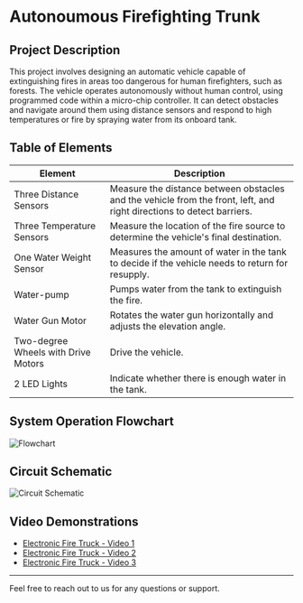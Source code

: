 # Autonoumous Firefighting Trunk

## Project Description

This project involves designing an automatic vehicle capable of extinguishing fires in areas too dangerous for human firefighters, such as forests. The vehicle operates autonomously without human control, using programmed code within a micro-chip controller. It can detect obstacles and navigate around them using distance sensors and respond to high temperatures or fire by spraying water from its onboard tank.

## Table of Elements

| Element                     | Description                                                                                     |
|-----------------------------|-------------------------------------------------------------------------------------------------|
| Three Distance Sensors      | Measure the distance between obstacles and the vehicle from the front, left, and right directions to detect barriers. |
| Three Temperature Sensors   | Measure the location of the fire source to determine the vehicle's final destination.           |
| One Water Weight Sensor     | Measures the amount of water in the tank to decide if the vehicle needs to return for resupply. |
| Water-pump                  | Pumps water from the tank to extinguish the fire.                                               |
| Water Gun Motor             | Rotates the water gun horizontally and adjusts the elevation angle.                             |
| Two-degree Wheels with Drive Motors | Drive the vehicle.                                                                       |
| 2 LED Lights                | Indicate whether there is enough water in the tank.                                             |

## System Operation Flowchart

![Flowchart](path/to/flowchart/image)

## Circuit Schematic

![Circuit Schematic](path/to/circuit/schematic/image)

## Video Demonstrations

- [Electronic Fire Truck - Video 1](https://pitt-my.sharepoint.com/:v:/g/personal/hac177_pitt_edu/EdDe6oBgNolIj3-Onj_cGqABSZwztcDfOMTK1QjSDwKOQQ?e=fPLpvU)
- [Electronic Fire Truck - Video 2](https://pitt-my.sharepoint.com/:v:/g/personal/hac177_pitt_edu/ESQ6Jff9QNxNl95hDDQGbgUBS2vI5qwkJS4UKRkYVnV_IA?e=5XtHZe)
- [Electronic Fire Truck - Video 3](https://pitt-my.sharepoint.com/:v:/g/personal/hac177_pitt_edu/EUPCuWiiIm1Ph4TVehnp1F0BpinQeMrDtCggSQCe5IwimA?e=DvTfUz)

---

Feel free to reach out to us for any questions or support.


